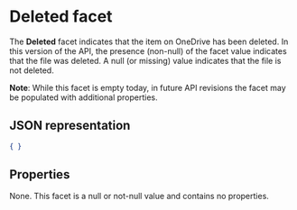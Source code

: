 ﻿# Deleted facet

The **Deleted** facet indicates that the item on OneDrive has been deleted. In this version
of the API, the presence (non-null) of the facet value indicates that the file was
deleted. A null (or missing) value indicates that the file is not deleted.

**Note**: While this facet is empty today, in future API revisions the facet
may be populated with additional properties.

## JSON representation

<!-- { "blockType": "resource", "@odata.type": "oneDrive.deleted" } -->
```json
{ }
```
## Properties

None. This facet is a null or not-null value and contains no properties.

